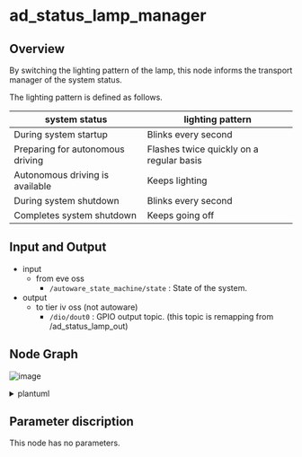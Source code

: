 # ad_status_lamp_manager

## Overview
By switching the lighting pattern of the lamp, this node informs the transport manager of the system status.

The lighting pattern is defined as follows.
<table>
  <thead>
    <tr>
      <th scope="col">system status</th>
	    <th scope="col">lighting pattern</th>
	  </tr>
  </thead>
  <tbody>
    <tr>
      <td>During system startup</td>
      <td>Blinks every second</td>
    </tr>
    <tr>
      <td>Preparing for autonomous driving</td>
      <td>Flashes twice quickly on a regular basis</td>
    </tr>
    <tr>
      <td>Autonomous driving is available</td>
      <td>Keeps lighting</td>
    </tr>
    <tr>
      <td>During system shutdown</td>
      <td>Blinks every second</td>
    </tr>
    <tr>
      <td>Completes system shutdown</td>
      <td>Keeps going off</td>
    </tr>
  </tbody>
</table>

## Input and Output
- input
  - from eve oss
    - `/autoware_state_machine/state` : State of the system.
- output
  - to tier iv oss (not autoware)
    - `/dio/dout0` : GPIO output topic. (this topic is remapping from /ad_status_lamp_out)

## Node Graph
![image](https://user-images.githubusercontent.com/33311630/172419849-07abb3c0-a1a3-45df-83a9-70a8198b13fd.png)

<details>

  <summary> plantuml </summary>

```

@startuml

rectangle "eve oss" {
  usecase "/autoware_state_machine"
  usecase "/ad_status_lamp_manager"
}

rectangle "tier iv oss" {
  usecase "/dio_ros_driver"
}
(/autoware_state_machine) -> (/ad_status_lamp_manager) : /autoware_state_machine/state

(/ad_status_lamp_manager) -> (/dio_ros_driver) : /dio/dout0

@enduml

```

</details>

## Parameter discription
This node has no parameters.
